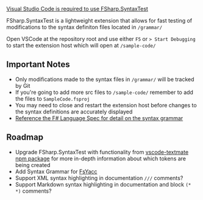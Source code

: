 [Visual Studio Code is required to use FSharp.SyntaxTest](https://code.visualstudio.com/download)

FSharp.SyntaxTest is a lightweight extension that allows for fast testing of modifications to the
syntax definiton files located in `/grammar/` 

Open VSCode at the repository root and use either `F5` or `> Start Debugging` to start the extension host
which will open at `/sample-code/`





## Important Notes
  
- Only modifications made to the syntax files in `/grammar/` will be tracked by Git
- If you're going to add more src files to `/sample-code/` remember to add the files to `SampleCode.fsproj`
- You may need to close and restart the extension host before changes to the syntax definitions are accurately displayed
- [Reference the F# Language Spec for detail on the syntax grammar](http://fsharp.org/specs/language-spec/4.0/FSharpSpec-4.0-latest.pdf#page=320)
  


## Roadmap

- Upgrade FSharp.SyntaxTest with functionality from [vscode-textmate npm package](https://www.npmjs.com/package/vscode-textmate)
for more in-depth information about which tokens are being created
- Add Syntax Grammar for [FsYacc](https://github.com/fsprojects/FsLexYacc)
- Support XML syntax highlighting in documentation `///` comments?
- Support Markdown syntax highlighting in documentation and block `(* *)` comments?
 
